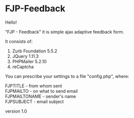 # FJP-Feedback

Hello!

"FJP - Feedback" it is simple ajax adaptive feedback form.

It consists of:

1. Zurb Foundation 5.5.2
2. JQuery 1.11.3
3. PHPMailer 5.2.10
4. reCaptcha

You can prescribe your settings to a file "config.php", where:

FJPTITLE - from whom sent<br>
FJPMAILTO - on what to send email<br>
FJPMAILTONAME - sender's name<br>
FJPSUBJECT - email subject<br>

version 1.0
